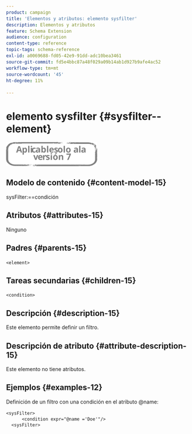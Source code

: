 ```yaml
---
product: campaign
title: 'Elementos y atributos: elemento sysfilter'
description: Elementos y atributos
feature: Schema Extension
audience: configuration
content-type: reference
topic-tags: schema-reference
exl-id: a0069688-fd05-42e9-91dd-adc10bea3461
source-git-commit: fd5e4bbc87a48f029a09b14ab1d927b9afe4ac52
workflow-type: tm+mt
source-wordcount: '45'
ht-degree: 11%

---
```


# elemento sysfilter {#sysfilter--element}

![](../../../assets/v7-only.svg)

## Modelo de contenido {#content-model-15}

sysFilter:==condición

## Atributos {#attributes-15}

Ninguno

## Padres {#parents-15}

`<element>`

## Tareas secundarias {#children-15}

`<condition>`

## Descripción {#description-15}

Este elemento permite definir un filtro.

## Descripción de atributo {#attribute-description-15}

Este elemento no tiene atributos.

## Ejemplos {#examples-12}

Definición de un filtro con una condición en el atributo @name:

```
<sysFilter>
      <condition expr="@name ='Doe'"/>
  <sysFilter>
```
